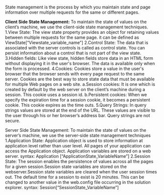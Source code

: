 State management is the process by which you maintain state and page information over multiple requests for the same or different pages.

**Client Side State Management:**
To maintain the state of values on the client’s machine, we use the client-side state management techniques.
1.View State:
The view state property provides an object for retaining values between multiple requests for the same page. it can be defined as ViewState[“Viewstate_variable_name”]
2.Control State:
The data that is associated with the server controls is called as control state. You can persist information about a control that is not part of the view state.
3.Hidden fields:
Like view state, hidden fields store data in an HTML form without displaying it in the user's browser. The data is available only when the form is processed.
4.Cookies:
Cookies store a value in the user's browser that the browser sends with every page request to the same server. Cookies are the best way to store state data that must be available for multiple Web pages on a web site.
a.Session cookies:
It is one which is created by default by the web server on the client’s machine during a session. This cookie uses a session id.
b.Persistent cookies:
When we specify the expiration time for a session cookie, it becomes a persistent cookie. This cookie expires as the time outs.
5.Query Strings:
In query strings values are stored at the end of the URL. These values are visible to the user through his or her browser’s address bar. Query strings are not secure. 


Server Side State Management:
To maintain the state of values on the server’s machine, we use the server-side state management techniques
1.Application State:
Application object is used to store information at application level rather than user level. All pages of your application can access the Application object. Application variables are stored on a web server.
syntax: Application [“ApplicationState_VariableName”]
2.Session State:
The session enables the persistence of values across all the pages for a given session.Session state variables are stored on the webserver.Session state variables are cleared when the user session times out. The default time for a session to exist is 20 minutes. This can be changed to another value in the web.config file occurring in the solution explorer.
syntax: Session[“SessionState_VariableName”]
